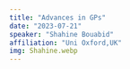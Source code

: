 ```yaml
---
title: "Advances in GPs"
date: "2023-07-21"
speaker: "Shahine Bouabid"
affiliation: "Uni Oxford,UK"
img: Shahine.webp
---
```

